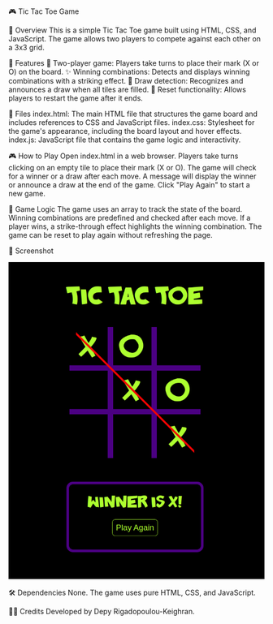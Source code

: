 🎮 Tic Tac Toe Game

📖 Overview
This is a simple Tic Tac Toe game built using HTML, CSS, and JavaScript. The game allows two players to compete against each other on a 3x3 grid.

🌟 Features
👫 Two-player game: Players take turns to place their mark (X or O) on the board.
✨ Winning combinations: Detects and displays winning combinations with a striking effect.
🤝 Draw detection: Recognizes and announces a draw when all tiles are filled.
🔄 Reset functionality: Allows players to restart the game after it ends.

📂 Files
index.html: The main HTML file that structures the game board and includes references to CSS and JavaScript files.
index.css: Stylesheet for the game's appearance, including the board layout and hover effects.
index.js: JavaScript file that contains the game logic and interactivity.

🎮 How to Play
Open index.html in a web browser.
Players take turns clicking on an empty tile to place their mark (X or O).
The game will check for a winner or a draw after each move.
A message will display the winner or announce a draw at the end of the game.
Click "Play Again" to start a new game.

🧠 Game Logic
The game uses an array to track the state of the board.
Winning combinations are predefined and checked after each move.
If a player wins, a strike-through effect highlights the winning combination.
The game can be reset to play again without refreshing the page.

📸 Screenshot

![Image of the Tic-Tac-Toe game](/images/tic-tac-toe.png)

🛠️ Dependencies
None. The game uses pure HTML, CSS, and JavaScript.

👨‍💻 Credits
Developed by Depy Rigadopoulou-Keighran.
